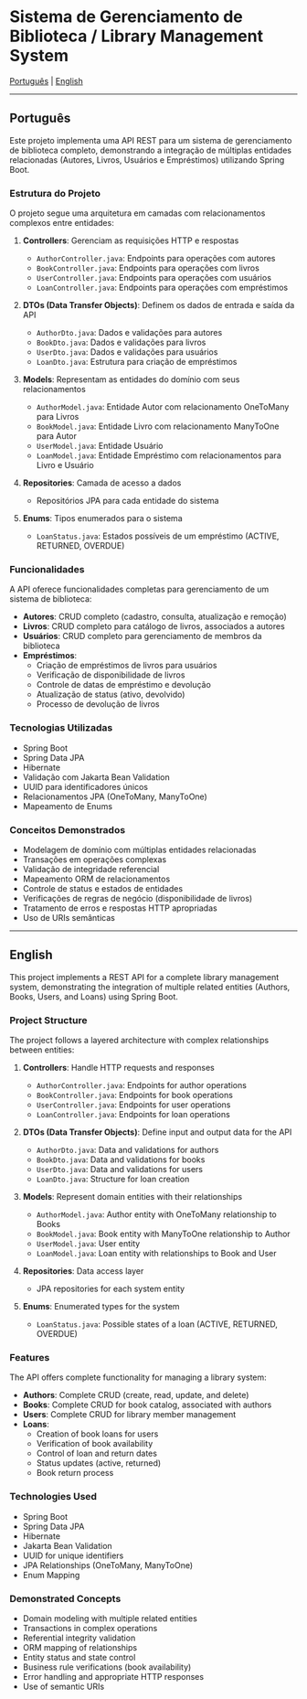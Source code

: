 # Sistema de Gerenciamento de Biblioteca / Library Management System

[Português](#português) | [English](#english)

---

<a id="português"></a>
## Português

Este projeto implementa uma API REST para um sistema de gerenciamento de biblioteca completo, demonstrando a integração de múltiplas entidades relacionadas (Autores, Livros, Usuários e Empréstimos) utilizando Spring Boot.

### Estrutura do Projeto

O projeto segue uma arquitetura em camadas com relacionamentos complexos entre entidades:

1. **Controllers**: Gerenciam as requisições HTTP e respostas
   - `AuthorController.java`: Endpoints para operações com autores
   - `BookController.java`: Endpoints para operações com livros
   - `UserController.java`: Endpoints para operações com usuários
   - `LoanController.java`: Endpoints para operações com empréstimos

2. **DTOs (Data Transfer Objects)**: Definem os dados de entrada e saída da API
   - `AuthorDto.java`: Dados e validações para autores
   - `BookDto.java`: Dados e validações para livros
   - `UserDto.java`: Dados e validações para usuários
   - `LoanDto.java`: Estrutura para criação de empréstimos

3. **Models**: Representam as entidades do domínio com seus relacionamentos
   - `AuthorModel.java`: Entidade Autor com relacionamento OneToMany para Livros
   - `BookModel.java`: Entidade Livro com relacionamento ManyToOne para Autor
   - `UserModel.java`: Entidade Usuário
   - `LoanModel.java`: Entidade Empréstimo com relacionamentos para Livro e Usuário

4. **Repositories**: Camada de acesso a dados
   - Repositórios JPA para cada entidade do sistema

5. **Enums**: Tipos enumerados para o sistema
   - `LoanStatus.java`: Estados possíveis de um empréstimo (ACTIVE, RETURNED, OVERDUE)

### Funcionalidades

A API oferece funcionalidades completas para gerenciamento de um sistema de biblioteca:

- **Autores**: CRUD completo (cadastro, consulta, atualização e remoção)
- **Livros**: CRUD completo para catálogo de livros, associados a autores
- **Usuários**: CRUD completo para gerenciamento de membros da biblioteca
- **Empréstimos**: 
  - Criação de empréstimos de livros para usuários
  - Verificação de disponibilidade de livros
  - Controle de datas de empréstimo e devolução
  - Atualização de status (ativo, devolvido)
  - Processo de devolução de livros

### Tecnologias Utilizadas

- Spring Boot
- Spring Data JPA
- Hibernate
- Validação com Jakarta Bean Validation
- UUID para identificadores únicos
- Relacionamentos JPA (OneToMany, ManyToOne)
- Mapeamento de Enums

### Conceitos Demonstrados

- Modelagem de domínio com múltiplas entidades relacionadas
- Transações em operações complexas
- Validação de integridade referencial
- Mapeamento ORM de relacionamentos
- Controle de status e estados de entidades
- Verificações de regras de negócio (disponibilidade de livros)
- Tratamento de erros e respostas HTTP apropriadas
- Uso de URIs semânticas

---

<a id="english"></a>
## English

This project implements a REST API for a complete library management system, demonstrating the integration of multiple related entities (Authors, Books, Users, and Loans) using Spring Boot.

### Project Structure

The project follows a layered architecture with complex relationships between entities:

1. **Controllers**: Handle HTTP requests and responses
   - `AuthorController.java`: Endpoints for author operations
   - `BookController.java`: Endpoints for book operations
   - `UserController.java`: Endpoints for user operations
   - `LoanController.java`: Endpoints for loan operations

2. **DTOs (Data Transfer Objects)**: Define input and output data for the API
   - `AuthorDto.java`: Data and validations for authors
   - `BookDto.java`: Data and validations for books
   - `UserDto.java`: Data and validations for users
   - `LoanDto.java`: Structure for loan creation

3. **Models**: Represent domain entities with their relationships
   - `AuthorModel.java`: Author entity with OneToMany relationship to Books
   - `BookModel.java`: Book entity with ManyToOne relationship to Author
   - `UserModel.java`: User entity
   - `LoanModel.java`: Loan entity with relationships to Book and User

4. **Repositories**: Data access layer
   - JPA repositories for each system entity

5. **Enums**: Enumerated types for the system
   - `LoanStatus.java`: Possible states of a loan (ACTIVE, RETURNED, OVERDUE)

### Features

The API offers complete functionality for managing a library system:

- **Authors**: Complete CRUD (create, read, update, and delete)
- **Books**: Complete CRUD for book catalog, associated with authors
- **Users**: Complete CRUD for library member management
- **Loans**: 
  - Creation of book loans for users
  - Verification of book availability
  - Control of loan and return dates
  - Status updates (active, returned)
  - Book return process

### Technologies Used

- Spring Boot
- Spring Data JPA
- Hibernate
- Jakarta Bean Validation
- UUID for unique identifiers
- JPA Relationships (OneToMany, ManyToOne)
- Enum Mapping

### Demonstrated Concepts

- Domain modeling with multiple related entities
- Transactions in complex operations
- Referential integrity validation
- ORM mapping of relationships
- Entity status and state control
- Business rule verifications (book availability)
- Error handling and appropriate HTTP responses
- Use of semantic URIs